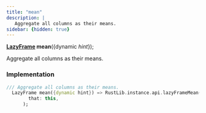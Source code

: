 ```yaml
---
title: "mean"
description: |
   Aggregate all columns as their means.
sidebar: {hidden: true}
---
```

<span class="dart-code"><strong>[LazyFrame] mean</strong>({<span class="nobr">dynamic <i>hint</i></span>});</span>

 Aggregate all columns as their means.
### Implementation
```dart
/// Aggregate all columns as their means.
  LazyFrame mean({dynamic hint}) => RustLib.instance.api.lazyFrameMean(
        that: this,
      );
```

[LazyFrame]: /reference/classes/lazyframe